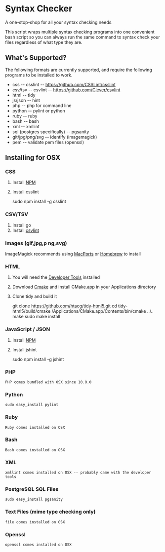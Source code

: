 Syntax Checker
==============

A one-stop-shop for all your syntax checking needs. 

This script wraps multiple syntax checking programs into one convenient bash script 
so you can always run the same command to syntax check your files regardless of 
what type they are.

What's Supported?
----------------
The following formats are currently supported, and require the following programs 
to be installed to work.

 * css -- csslint -- https://github.com/CSSLint/csslint
 * csv/tsv -- csvlint -- https://github.com/Clever/csvlint
 * html -- tidy
 * js/json  -- hint
 * php -- php for command line
 * python -- pylint or python
 * ruby -- ruby 
 * bash -- bash
 * xml -- xmllint
 * sql (postgres specifically) -- pgsanity
 * git/jpg/png/svg -- identify (imagemagick)
 * pem -- validate pem files (openssl)

Installing for OSX
------------------
### CSS

1. Install [NPM](https://www.npmjs.com/)
2. Install csslint

    sudo npm install -g csslint

### CSV/TSV

1. Install go
2. Install [csvlint](https://github.com/Clever/csvlint)

### Images (gif,jpg,p ng,svg)

ImageMagick recommends using [MacPorts](http://www.macports.org/) or [Homebrew](http://brew.sh/) to install

### HTML 

1. You will need the [Developer Tools](https://developer.apple.com/xcode/) installed
2. Download [Cmake](http://www.cmake.org/download/) and install CMake.app in your Applications directory
3. Clone tidy and build it

     git clone https://github.com/htacg/tidy-html5.git
     cd tidy-html5/build/cmake
     /Applications/CMake.app/Contents/bin/cmake ../..
     make
     sudo make install

### JavaScript / JSON

1. Install [NPM](https://www.npmjs.com/)
2. Install jshint

    sudo npm install -g jshint

### PHP

    PHP comes bundled with OSX since 10.0.0

### Python

    sudo easy_install pylint

### Ruby

    Ruby comes installed on OSX

### Bash

    Bash comes installed on OSX

### XML

    xmllint comes installed on OSX -- probably came with the developer tools

### PostgreSQL SQL Files

    sudo easy_install pgsanity

### Text Files (mime type checking only)

    file comes installed on OSX

### Openssl 

    openssl comes installed on OSX
